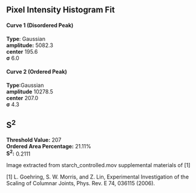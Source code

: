 ## Pixel Intensity Histogram Fit

#### Curve 1 (Disordered Peak)
**Type**: Gaussian\
**amplitude:** 5082.3\
**center** 195.6\
**σ** 6.0


#### Curve 2 (Ordered Peak)
**Type**:Gaussian\
**amplitude**  10278.5\
**center** 207.0 \
**σ** 4.3


## S<sup>2</sup>
**Threshold Value:** 207\
**Ordered Area Percentage:** 21.11%\
**S<sup>2</sup>:** 0.2111


Image extracted from starch_controlled.mov supplemental materials of [1]

[1] L. Goehring, S. W. Morris, and Z. Lin, Experimental Investigation of the Scaling of Columnar Joints, Phys. Rev. E 74, 036115 (2006).
